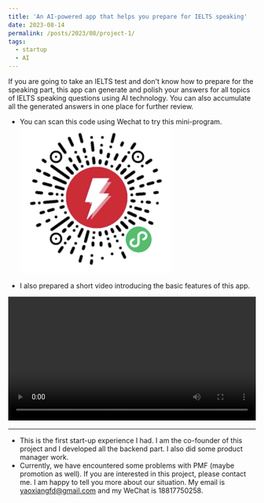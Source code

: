 ```yaml
---
title: 'An AI-powered app that helps you prepare for IELTS speaking'
date: 2023-08-14
permalink: /posts/2023/08/project-1/
tags:
  - startup
  - AI
---
```


If you are going to take an IELTS test and don't know how to prepare for the speaking part, this app can generate and polish your answers for all topics of IELTS speaking questions using AI technology. You can also accumulate all the generated answers in one place for further review.


- You can scan this code using Wechat to try this mini-program.
![unavailable](/images/projects/kaoyazhan/WechatIMG2572.png)

- I also prepared a short video introducing the basic features of this app.

<div>
<video id="video" controls="" width="100%">
  <source id="mp4" src="/images/projects/kaoyazhan/KYZ_demo.mp4" type="video/mp4">
</videos>
</div>

------
- This is the first start-up experience I had. I am the co-founder of this project and I developed all the backend part. I also did some product manager work.
- Currently, we have encountered some problems with PMF (maybe promotion as well). If you are interested in this project, please contact me. I am happy to tell you more about our situation. My email is yaoxiangfd@gmail.com and my WeChat is 18817750258.
